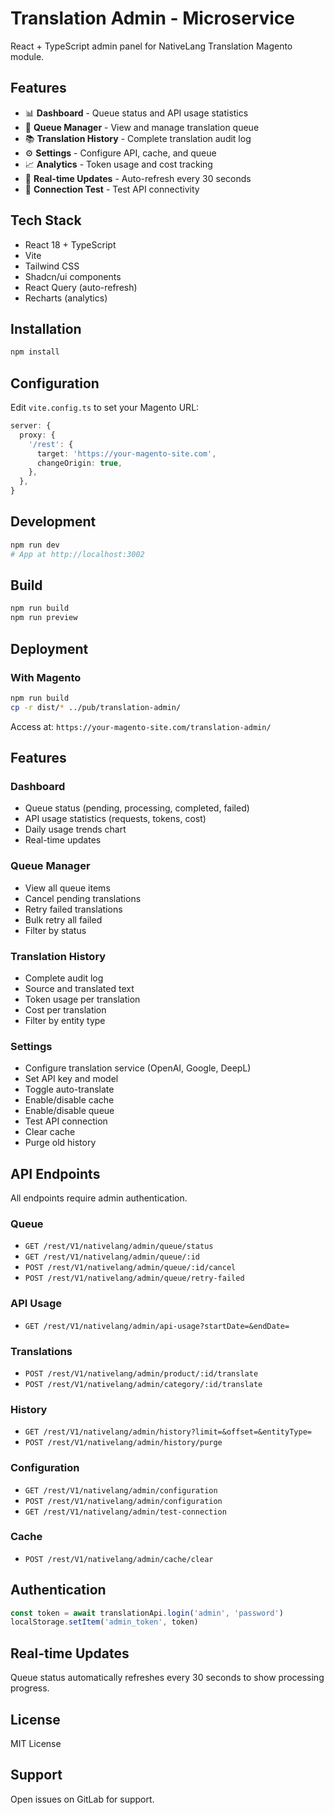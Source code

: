 # Translation Admin - Microservice

React + TypeScript admin panel for NativeLang Translation Magento module.

## Features

- 📊 **Dashboard** - Queue status and API usage statistics
- 📝 **Queue Manager** - View and manage translation queue
- 📚 **Translation History** - Complete translation audit log
- ⚙️ **Settings** - Configure API, cache, and queue
- 📈 **Analytics** - Token usage and cost tracking
- 🔄 **Real-time Updates** - Auto-refresh every 30 seconds
- 🧪 **Connection Test** - Test API connectivity

## Tech Stack

- React 18 + TypeScript
- Vite
- Tailwind CSS
- Shadcn/ui components
- React Query (auto-refresh)
- Recharts (analytics)

## Installation

```bash
npm install
```

## Configuration

Edit `vite.config.ts` to set your Magento URL:

```typescript
server: {
  proxy: {
    '/rest': {
      target: 'https://your-magento-site.com',
      changeOrigin: true,
    },
  },
}
```

## Development

```bash
npm run dev
# App at http://localhost:3002
```

## Build

```bash
npm run build
npm run preview
```

## Deployment

### With Magento

```bash
npm run build
cp -r dist/* ../pub/translation-admin/
```

Access at: `https://your-magento-site.com/translation-admin/`

## Features

### Dashboard
- Queue status (pending, processing, completed, failed)
- API usage statistics (requests, tokens, cost)
- Daily usage trends chart
- Real-time updates

### Queue Manager
- View all queue items
- Cancel pending translations
- Retry failed translations
- Bulk retry all failed
- Filter by status

### Translation History
- Complete audit log
- Source and translated text
- Token usage per translation
- Cost per translation
- Filter by entity type

### Settings
- Configure translation service (OpenAI, Google, DeepL)
- Set API key and model
- Toggle auto-translate
- Enable/disable cache
- Enable/disable queue
- Test API connection
- Clear cache
- Purge old history

## API Endpoints

All endpoints require admin authentication.

### Queue
- `GET /rest/V1/nativelang/admin/queue/status`
- `GET /rest/V1/nativelang/admin/queue/:id`
- `POST /rest/V1/nativelang/admin/queue/:id/cancel`
- `POST /rest/V1/nativelang/admin/queue/retry-failed`

### API Usage
- `GET /rest/V1/nativelang/admin/api-usage?startDate=&endDate=`

### Translations
- `POST /rest/V1/nativelang/admin/product/:id/translate`
- `POST /rest/V1/nativelang/admin/category/:id/translate`

### History
- `GET /rest/V1/nativelang/admin/history?limit=&offset=&entityType=`
- `POST /rest/V1/nativelang/admin/history/purge`

### Configuration
- `GET /rest/V1/nativelang/admin/configuration`
- `POST /rest/V1/nativelang/admin/configuration`
- `GET /rest/V1/nativelang/admin/test-connection`

### Cache
- `POST /rest/V1/nativelang/admin/cache/clear`

## Authentication

```typescript
const token = await translationApi.login('admin', 'password')
localStorage.setItem('admin_token', token)
```

## Real-time Updates

Queue status automatically refreshes every 30 seconds to show processing progress.

## License

MIT License

## Support

Open issues on GitLab for support.

